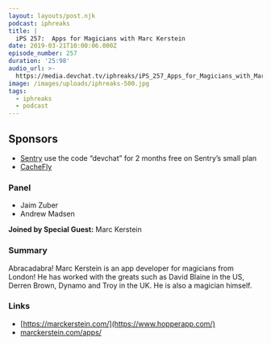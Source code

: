 ```yaml
---
layout: layouts/post.njk
podcast: iphreaks
title: |
  iPS 257:  Apps for Magicians with Marc Kerstein
date: 2019-03-21T10:00:06.000Z
episode_number: 257
duration: '25:98'
audio_url: >-
  https://media.devchat.tv/iphreaks/iPS_257_Apps_for_Magicians_with_Marc_Kerstein.mp3
image: /images/uploads/iphreaks-500.jpg
tags:
  - iphreaks
  - podcast
---
```

## **Sponsors**

* [Sentry](https://sentry.io/) use the code “devchat” for 2 months free on Sentry’s small plan
* [CacheFly](https://www.cachefly.com/)

### **Panel**

* Jaim Zuber
* Andrew Madsen

**Joined by Special Guest:** Marc Kerstein

### **Summary**

Abracadabra! Marc Kerstein is an app developer for magicians from London! He has worked with the greats such as David Blaine in the US, Derren Brown, Dynamo and Troy in the UK. He is also a magician himself.

### **Links**

* [https://marckerstein.com/](https://www.hopperapp.com/)
* [marckerstein.com/apps/](https://marckerstein.com/?apps)

###
